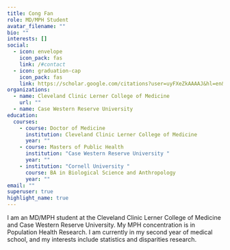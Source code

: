 ```yaml
---
title: Cong Fan
role: MD/MPH Student
avatar_filename: ""
bio: ""
interests: []
social:
  - icon: envelope
    icon_pack: fas
    link: /#contact
  - icon: graduation-cap
    icon_pack: fas
    link: https://scholar.google.com/citations?user=uyFXeZkAAAAJ&hl=en&authuser=1
organizations:
  - name: Cleveland Clinic Lerner College of Medicine
    url: ""
  - name: Case Western Reserve University
education:
  courses:
    - course: Doctor of Medicine
      institution: Cleveland Clinic Lerner College of Medicine
      year: ""
    - course: Masters of Public Health
      institution: "Case Western Reserve University "
      year: ""
    - institution: "Cornell University "
      course: BA in Biological Science and Anthropology
      year: ""
email: ""
superuser: true
highlight_name: true
---
```

I am an MD/MPH student at the Cleveland Clinic Lerner College of Medicine and Case Western Reserve University. My MPH concentration is in Population Health Research. I am currently in my second year of medical school, and my interests include statistics and disparities research.